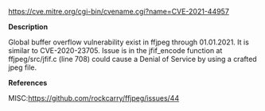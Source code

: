 
https://cve.mitre.org/cgi-bin/cvename.cgi?name=CVE-2021-44957

**Description**

Global buffer overflow vulnerability exist in ffjpeg through 01.01.2021. It is similar to CVE-2020-23705. Issue is in the jfif_encode function at ffjpeg/src/jfif.c (line 708) could cause a Denial of Service by using a crafted jpeg file.


**References**

MISC:https://github.com/rockcarry/ffjpeg/issues/44
